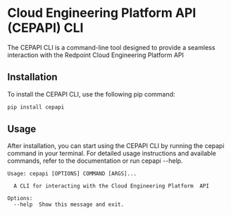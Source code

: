 # Cloud Engineering Platform API (CEPAPI) CLI

The CEPAPI CLI is a command-line tool designed to provide a seamless interaction with the Redpoint Cloud Engineering Platform API

## Installation

To install the CEPAPI CLI, use the following pip command:

```bash
pip install cepapi
```

## Usage

After installation, you can start using the CEPAPI CLI by running the cepapi command in your terminal. For detailed usage instructions and available commands, refer to the documentation or run cepapi --help.

```
Usage: cepapi [OPTIONS] COMMAND [ARGS]...

  A CLI for interacting with the Cloud Engineering Platform  API

Options:
  --help  Show this message and exit.
```